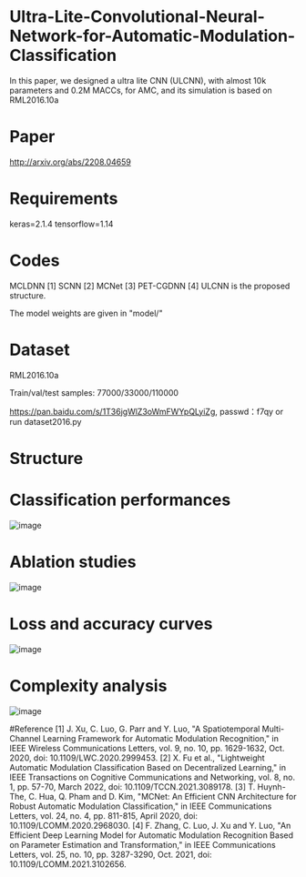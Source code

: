 # Ultra-Lite-Convolutional-Neural-Network-for-Automatic-Modulation-Classification

In this paper, we designed a ultra lite CNN (ULCNN), with almost 10k parameters and 0.2M MACCs, for AMC, and its simulation is based on RML2016.10a

# Paper

http://arxiv.org/abs/2208.04659

# Requirements

keras=2.1.4 tensorflow=1.14

# Codes
MCLDNN [1]
SCNN [2]
MCNet [3]
PET-CGDNN [4]
ULCNN is the proposed structure.

The model weights are given in "model/"

# Dataset
RML2016.10a

Train/val/test samples: 77000/33000/110000

https://pan.baidu.com/s/1T36jgWlZ3oWmFWYpQLyiZg, passwd：f7qy
or run dataset2016.py

# Structure



# Classification performances

![image](https://user-images.githubusercontent.com/107237593/181512551-f537bf6f-c9ff-4a74-a5a8-b03ae80ee49d.png)

# Ablation studies
![image](https://user-images.githubusercontent.com/107237593/181512604-917152a7-b753-4150-98a1-3858dd093d2e.png)

# Loss and accuracy curves

![image](https://user-images.githubusercontent.com/107237593/174467709-0c04b16a-c260-4355-a942-cb1a0a6bf775.png)

# Complexity analysis

![image](https://user-images.githubusercontent.com/107237593/176838730-5fcc0c0b-3fe8-46b1-a3df-1e3d1bd4413a.png)

#Reference
[1] J. Xu, C. Luo, G. Parr and Y. Luo, "A Spatiotemporal Multi-Channel Learning Framework for Automatic Modulation Recognition," in IEEE Wireless Communications Letters, vol. 9, no. 10, pp. 1629-1632, Oct. 2020, doi: 10.1109/LWC.2020.2999453.
[2] X. Fu et al., "Lightweight Automatic Modulation Classification Based on Decentralized Learning," in IEEE Transactions on Cognitive Communications and Networking, vol. 8, no. 1, pp. 57-70, March 2022, doi: 10.1109/TCCN.2021.3089178.
[3] T. Huynh-The, C. Hua, Q. Pham and D. Kim, "MCNet: An Efficient CNN Architecture for Robust Automatic Modulation Classification," in IEEE Communications Letters, vol. 24, no. 4, pp. 811-815, April 2020, doi: 10.1109/LCOMM.2020.2968030.
[4] F. Zhang, C. Luo, J. Xu and Y. Luo, "An Efficient Deep Learning Model for Automatic Modulation Recognition Based on Parameter Estimation and Transformation," in IEEE Communications Letters, vol. 25, no. 10, pp. 3287-3290, Oct. 2021, doi: 10.1109/LCOMM.2021.3102656.
















